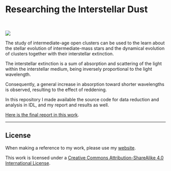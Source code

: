 # Researching the Interstellar Dust 

<br>

![](dust.png)

The study of intermediate-age open clusters can be used to the learn about the stellar
evolution of intermediate-mass stars and the dynamical evolution of clusters together with their interstellar extinction. 

The interstellar extinction is a sum of absorption and scattering of the light within the interstellar medium, being inversely proportional to the light wavelength. 

Consequently, a general increase in absorption toward shorter wavelengths is observed, resulting to the effect of reddening.

In this repository I made available the source code for data reduction and analysis in IDL, and my report and results as well.

[Here is the final report in this work](https://github.com/bt3gl/Studying_the_Interstellar_Dust/blob/master/Interstellar_Extinction.pdf).



----


## License

When making a reference to my work, please use my [website](http://www.astro.sunysb.edu/steinkirch/).

This work is licensed under a [Creative Commons Attribution-ShareAlike 4.0 International License](http://creativecommons.org/licenses/by-sa/4.0/).
